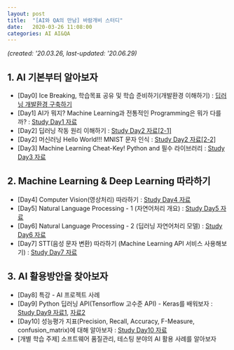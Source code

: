 ```yaml
---
layout: post
title:  "[AI와 QA의 만남] 바람개비 스터디"
date:   2020-03-26 11:08:00
categories: AI AI&QA
---
```


*(created: '20.03.26, last-updated: '20.06.29)*

## 1. AI 기본부터 알아보자

- \[Day0\] Ice Breaking, 학습목표 공유 및 학습 준비하기(개발환경 이해하기) : [딥러닝 개발환경 구축하기][day0]
- \[Day1\] AI가 뭐지? Machine Learning과 전통적인 Programming은 뭐가 다를까? : [Study Day1 자료][day1]
- \[Day2\] 딥러닝 작동 원리 이해하기 : [Study Day2 자료[2-1]][day2-1]
- \[Day2\] 머신러닝 Hello World!!! MNIST 문자 인식 : [Study Day2 자료[2-2]][day2-2] 
- \[Day3\] Machine Learning Cheat-Key! Python and 필수 라이브러리 : [Study Day3 자료][day3]

## 2. Machine Learning & Deep Learning 따라하기

- \[Day4\] Computer Vision(영상처리) 따라하기 : [Study Day4 자료][day4]
- \[Day5\] Natural Language Processing - 1 (자연어처리 개요) : [Study Day5 자료][day5]
- \[Day6\] Natural Language Processing - 2 (딥러닝 자연어처리 모델) : [Study Day6 자료][day6]
- \[Day7\] STT(음성 문자 변환) 따라하기 (Machine Learning API 서비스 사용해보기) : [Study Day7 자료][day7]

## 3. AI 활용방안을 찾아보자

- \[Day8\] 특강 - AI 프로젝트 사례
- \[Day9\] Python 딥러닝 API(Tensorflow 고수준 API) - Keras를 배워보자 : [Study Day9 자료1][day9], [자료2][day9-2]
- \[Day10\] 성능평가 지표(Precision, Recall, Accuracy, F-Measure, confusion_matrix)에 대해 알아보자 : [Study Day10 자료][day10]
- [개별 학습 주제] 소프트웨어 품질관리, 테스팅 분야의 AI 활용 사례를 알아보자

[day0]: https://sungalex.github.io/ai/dev/2020/04/06/딥러닝-개발환경-구축하기-Windows.html
[day1]: https://sungalex.github.io/ai/ai&qa/2020/04/09/Study1-Development-Environment-and-AI-Concept.html
[day2-1]: https://sungalex.github.io/ai/ai&qa/2020/04/16/Study2-machine-learning-principle.html
[day2-2]: https://sungalex.github.io/ai/ai&qa/2020/04/20/Study2-machine-learning-hello-world-MNIST.html
[day3]: https://sungalex.github.io/ai&qa/python/2020/04/28/Study3-Python-and-numpy-matplotlib.html
[day4]: https://sungalex.github.io/ai/ai&qa/영상처리/2020/05/11/Study4-Computer-Vision-and-CNN.html
[day5]: https://sungalex.github.io/ai/ai&qa/자연어처리/2020/05/18/Study5-NLP-fundamentals.html
[day6]: https://sungalex.github.io/ai/ai&qa/자연어처리/2020/05/18/Study6-NLP-DeepLearning-RNN-BERT.html
[day7]: https://sungalex.github.io/ai/ai&qa/음성처리/2020/06/15/Study7-STT-google-ml-api-fundamentals.html
[day9]: https://sungalex.github.io/python/ai/ai&qa/2020/06/22/keras-fundamentals.html
[day9-2]: https://sungalex.github.io/python/ai/ai&qa/2020/06/24/keras-getting-started.html
[day10]: https://sungalex.github.io/python/ai/ai&qa/2020/06/30/metrics-model-evaluation.html
